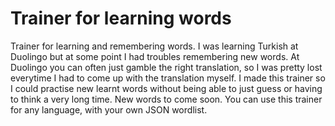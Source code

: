 # Trainer for learning words
Trainer for learning and remembering words.
I was learning Turkish at Duolingo but at some point I had troubles remembering new words. 
At Duolingo you can often just gamble the right translation, 
so I was pretty lost everytime I had to come up with the translation myself. 
I made this trainer so I could practise new learnt words without being able to just guess or having to think a very long time.
New words to come soon.
You can use this trainer for any language, with your own JSON wordlist.

